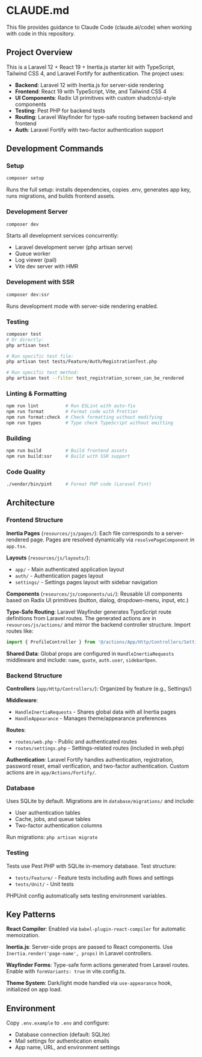 # CLAUDE.md

This file provides guidance to Claude Code (claude.ai/code) when working with code in this repository.

## Project Overview

This is a Laravel 12 + React 19 + Inertia.js starter kit with TypeScript, Tailwind CSS 4, and Laravel Fortify for authentication. The project uses:
- **Backend**: Laravel 12 with Inertia.js for server-side rendering
- **Frontend**: React 19 with TypeScript, Vite, and Tailwind CSS 4
- **UI Components**: Radix UI primitives with custom shadcn/ui-style components
- **Testing**: Pest PHP for backend tests
- **Routing**: Laravel Wayfinder for type-safe routing between backend and frontend
- **Auth**: Laravel Fortify with two-factor authentication support

## Development Commands

### Setup
```bash
composer setup
```
Runs the full setup: installs dependencies, copies .env, generates app key, runs migrations, and builds frontend assets.

### Development Server
```bash
composer dev
```
Starts all development services concurrently:
- Laravel development server (php artisan serve)
- Queue worker
- Log viewer (pail)
- Vite dev server with HMR

### Development with SSR
```bash
composer dev:ssr
```
Runs development mode with server-side rendering enabled.

### Testing
```bash
composer test
# Or directly:
php artisan test

# Run specific test file:
php artisan test tests/Feature/Auth/RegistrationTest.php

# Run specific test method:
php artisan test --filter test_registration_screen_can_be_rendered
```

### Linting & Formatting
```bash
npm run lint          # Run ESLint with auto-fix
npm run format        # Format code with Prettier
npm run format:check  # Check formatting without modifying
npm run types         # Type check TypeScript without emitting
```

### Building
```bash
npm run build         # Build frontend assets
npm run build:ssr     # Build with SSR support
```

### Code Quality
```bash
./vendor/bin/pint     # Format PHP code (Laravel Pint)
```

## Architecture

### Frontend Structure

**Inertia Pages** (`resources/js/pages/`): Each file corresponds to a server-rendered page. Pages are resolved dynamically via `resolvePageComponent` in `app.tsx`.

**Layouts** (`resources/js/layouts/`):
- `app/` - Main authenticated application layout
- `auth/` - Authentication pages layout
- `settings/` - Settings pages layout with sidebar navigation

**Components** (`resources/js/components/ui/`): Reusable UI components based on Radix UI primitives (button, dialog, dropdown-menu, input, etc.)

**Type-Safe Routing**: Laravel Wayfinder generates TypeScript route definitions from Laravel routes. The generated actions are in `resources/js/actions/` and mirror the backend controller structure. Import routes like:
```typescript
import { ProfileController } from '@/actions/App/Http/Controllers/Settings';
```

**Shared Data**: Global props are configured in `HandleInertiaRequests` middleware and include: `name`, `quote`, `auth.user`, `sidebarOpen`.

### Backend Structure

**Controllers** (`app/Http/Controllers/`): Organized by feature (e.g., Settings/)

**Middleware**:
- `HandleInertiaRequests` - Shares global data with all Inertia pages
- `HandleAppearance` - Manages theme/appearance preferences

**Routes**:
- `routes/web.php` - Public and authenticated routes
- `routes/settings.php` - Settings-related routes (included in web.php)

**Authentication**: Laravel Fortify handles authentication, registration, password reset, email verification, and two-factor authentication. Custom actions are in `app/Actions/Fortify/`.

### Database

Uses SQLite by default. Migrations are in `database/migrations/` and include:
- User authentication tables
- Cache, jobs, and queue tables
- Two-factor authentication columns

Run migrations: `php artisan migrate`

### Testing

Tests use Pest PHP with SQLite in-memory database. Test structure:
- `tests/Feature/` - Feature tests including auth flows and settings
- `tests/Unit/` - Unit tests

PHPUnit config automatically sets testing environment variables.

## Key Patterns

**React Compiler**: Enabled via `babel-plugin-react-compiler` for automatic memoization.

**Inertia.js**: Server-side props are passed to React components. Use `Inertia.render('page-name', props)` in Laravel controllers.

**Wayfinder Forms**: Type-safe form actions generated from Laravel routes. Enable with `formVariants: true` in vite.config.ts.

**Theme System**: Dark/light mode handled via `use-appearance` hook, initialized on app load.

## Environment

Copy `.env.example` to `.env` and configure:
- Database connection (default: SQLite)
- Mail settings for authentication emails
- App name, URL, and environment settings
